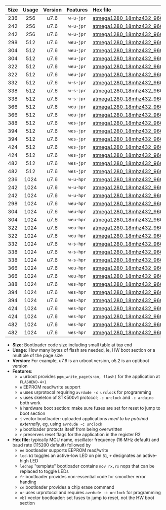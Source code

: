 |Size|Usage|Version|Features|Hex file|
|:-:|:-:|:-:|:-:|:--|
|236|256|u7.6|`w-u-jpr`|[atmega1280_18mhz432_9600bps_ur_vbl.hex](https://raw.githubusercontent.com/stefanrueger/urboot/main/bootloaders/atmega1280/fcpu_18mhz432/9600_bps/atmega1280_18mhz432_9600bps_ur_vbl.hex)|
|242|256|u7.6|`w-u-jpr`|[atmega1280_18mhz432_9600bps_led+b7_ur_vbl.hex](https://raw.githubusercontent.com/stefanrueger/urboot/main/bootloaders/atmega1280/fcpu_18mhz432/9600_bps/atmega1280_18mhz432_9600bps_led+b7_ur_vbl.hex)|
|242|256|u7.6|`w-u-jpr`|[atmega1280_18mhz432_9600bps_lednop_ur_vbl.hex](https://raw.githubusercontent.com/stefanrueger/urboot/main/bootloaders/atmega1280/fcpu_18mhz432/9600_bps/atmega1280_18mhz432_9600bps_lednop_ur_vbl.hex)|
|298|512|u7.6|`weu-jpr`|[atmega1280_18mhz432_9600bps_ee_ur_vbl.hex](https://raw.githubusercontent.com/stefanrueger/urboot/main/bootloaders/atmega1280/fcpu_18mhz432/9600_bps/atmega1280_18mhz432_9600bps_ee_ur_vbl.hex)|
|304|512|u7.6|`weu-jpr`|[atmega1280_18mhz432_9600bps_ee_led+b7_ur_vbl.hex](https://raw.githubusercontent.com/stefanrueger/urboot/main/bootloaders/atmega1280/fcpu_18mhz432/9600_bps/atmega1280_18mhz432_9600bps_ee_led+b7_ur_vbl.hex)|
|304|512|u7.6|`weu-jpr`|[atmega1280_18mhz432_9600bps_ee_lednop_ur_vbl.hex](https://raw.githubusercontent.com/stefanrueger/urboot/main/bootloaders/atmega1280/fcpu_18mhz432/9600_bps/atmega1280_18mhz432_9600bps_ee_lednop_ur_vbl.hex)|
|322|512|u7.6|`weu-jpr`|[atmega1280_18mhz432_9600bps_ee_led+b7_fr_ur_vbl.hex](https://raw.githubusercontent.com/stefanrueger/urboot/main/bootloaders/atmega1280/fcpu_18mhz432/9600_bps/atmega1280_18mhz432_9600bps_ee_led+b7_fr_ur_vbl.hex)|
|322|512|u7.6|`weu-jpr`|[atmega1280_18mhz432_9600bps_ee_lednop_fr_ur_vbl.hex](https://raw.githubusercontent.com/stefanrueger/urboot/main/bootloaders/atmega1280/fcpu_18mhz432/9600_bps/atmega1280_18mhz432_9600bps_ee_lednop_fr_ur_vbl.hex)|
|332|512|u7.6|`w-s-jpr`|[atmega1280_18mhz432_9600bps_vbl.hex](https://raw.githubusercontent.com/stefanrueger/urboot/main/bootloaders/atmega1280/fcpu_18mhz432/9600_bps/atmega1280_18mhz432_9600bps_vbl.hex)|
|338|512|u7.6|`w-s-jpr`|[atmega1280_18mhz432_9600bps_led+b7_vbl.hex](https://raw.githubusercontent.com/stefanrueger/urboot/main/bootloaders/atmega1280/fcpu_18mhz432/9600_bps/atmega1280_18mhz432_9600bps_led+b7_vbl.hex)|
|338|512|u7.6|`w-s-jpr`|[atmega1280_18mhz432_9600bps_lednop_vbl.hex](https://raw.githubusercontent.com/stefanrueger/urboot/main/bootloaders/atmega1280/fcpu_18mhz432/9600_bps/atmega1280_18mhz432_9600bps_lednop_vbl.hex)|
|366|512|u7.6|`weu-jpr`|[atmega1280_18mhz432_9600bps_ee_led+b7_fr_ce_ur_vbl.hex](https://raw.githubusercontent.com/stefanrueger/urboot/main/bootloaders/atmega1280/fcpu_18mhz432/9600_bps/atmega1280_18mhz432_9600bps_ee_led+b7_fr_ce_ur_vbl.hex)|
|366|512|u7.6|`weu-jpr`|[atmega1280_18mhz432_9600bps_ee_lednop_fr_ce_ur_vbl.hex](https://raw.githubusercontent.com/stefanrueger/urboot/main/bootloaders/atmega1280/fcpu_18mhz432/9600_bps/atmega1280_18mhz432_9600bps_ee_lednop_fr_ce_ur_vbl.hex)|
|388|512|u7.6|`wes-jpr`|[atmega1280_18mhz432_9600bps_ee_vbl.hex](https://raw.githubusercontent.com/stefanrueger/urboot/main/bootloaders/atmega1280/fcpu_18mhz432/9600_bps/atmega1280_18mhz432_9600bps_ee_vbl.hex)|
|394|512|u7.6|`wes-jpr`|[atmega1280_18mhz432_9600bps_ee_led+b7_vbl.hex](https://raw.githubusercontent.com/stefanrueger/urboot/main/bootloaders/atmega1280/fcpu_18mhz432/9600_bps/atmega1280_18mhz432_9600bps_ee_led+b7_vbl.hex)|
|394|512|u7.6|`wes-jpr`|[atmega1280_18mhz432_9600bps_ee_lednop_vbl.hex](https://raw.githubusercontent.com/stefanrueger/urboot/main/bootloaders/atmega1280/fcpu_18mhz432/9600_bps/atmega1280_18mhz432_9600bps_ee_lednop_vbl.hex)|
|424|512|u7.6|`wes-jpr`|[atmega1280_18mhz432_9600bps_ee_led+b7_fr_vbl.hex](https://raw.githubusercontent.com/stefanrueger/urboot/main/bootloaders/atmega1280/fcpu_18mhz432/9600_bps/atmega1280_18mhz432_9600bps_ee_led+b7_fr_vbl.hex)|
|424|512|u7.6|`wes-jpr`|[atmega1280_18mhz432_9600bps_ee_lednop_fr_vbl.hex](https://raw.githubusercontent.com/stefanrueger/urboot/main/bootloaders/atmega1280/fcpu_18mhz432/9600_bps/atmega1280_18mhz432_9600bps_ee_lednop_fr_vbl.hex)|
|482|512|u7.6|`wes-jpr`|[atmega1280_18mhz432_9600bps_ee_led+b7_fr_ce_vbl.hex](https://raw.githubusercontent.com/stefanrueger/urboot/main/bootloaders/atmega1280/fcpu_18mhz432/9600_bps/atmega1280_18mhz432_9600bps_ee_led+b7_fr_ce_vbl.hex)|
|482|512|u7.6|`wes-jpr`|[atmega1280_18mhz432_9600bps_ee_lednop_fr_ce_vbl.hex](https://raw.githubusercontent.com/stefanrueger/urboot/main/bootloaders/atmega1280/fcpu_18mhz432/9600_bps/atmega1280_18mhz432_9600bps_ee_lednop_fr_ce_vbl.hex)|
|236|1024|u7.6|`w-u-hpr`|[atmega1280_18mhz432_9600bps_ur.hex](https://raw.githubusercontent.com/stefanrueger/urboot/main/bootloaders/atmega1280/fcpu_18mhz432/9600_bps/atmega1280_18mhz432_9600bps_ur.hex)|
|242|1024|u7.6|`w-u-hpr`|[atmega1280_18mhz432_9600bps_led+b7_ur.hex](https://raw.githubusercontent.com/stefanrueger/urboot/main/bootloaders/atmega1280/fcpu_18mhz432/9600_bps/atmega1280_18mhz432_9600bps_led+b7_ur.hex)|
|242|1024|u7.6|`w-u-hpr`|[atmega1280_18mhz432_9600bps_lednop_ur.hex](https://raw.githubusercontent.com/stefanrueger/urboot/main/bootloaders/atmega1280/fcpu_18mhz432/9600_bps/atmega1280_18mhz432_9600bps_lednop_ur.hex)|
|298|1024|u7.6|`weu-hpr`|[atmega1280_18mhz432_9600bps_ee_ur.hex](https://raw.githubusercontent.com/stefanrueger/urboot/main/bootloaders/atmega1280/fcpu_18mhz432/9600_bps/atmega1280_18mhz432_9600bps_ee_ur.hex)|
|304|1024|u7.6|`weu-hpr`|[atmega1280_18mhz432_9600bps_ee_led+b7_ur.hex](https://raw.githubusercontent.com/stefanrueger/urboot/main/bootloaders/atmega1280/fcpu_18mhz432/9600_bps/atmega1280_18mhz432_9600bps_ee_led+b7_ur.hex)|
|304|1024|u7.6|`weu-hpr`|[atmega1280_18mhz432_9600bps_ee_lednop_ur.hex](https://raw.githubusercontent.com/stefanrueger/urboot/main/bootloaders/atmega1280/fcpu_18mhz432/9600_bps/atmega1280_18mhz432_9600bps_ee_lednop_ur.hex)|
|322|1024|u7.6|`weu-hpr`|[atmega1280_18mhz432_9600bps_ee_led+b7_fr_ur.hex](https://raw.githubusercontent.com/stefanrueger/urboot/main/bootloaders/atmega1280/fcpu_18mhz432/9600_bps/atmega1280_18mhz432_9600bps_ee_led+b7_fr_ur.hex)|
|322|1024|u7.6|`weu-hpr`|[atmega1280_18mhz432_9600bps_ee_lednop_fr_ur.hex](https://raw.githubusercontent.com/stefanrueger/urboot/main/bootloaders/atmega1280/fcpu_18mhz432/9600_bps/atmega1280_18mhz432_9600bps_ee_lednop_fr_ur.hex)|
|332|1024|u7.6|`w-s-hpr`|[atmega1280_18mhz432_9600bps.hex](https://raw.githubusercontent.com/stefanrueger/urboot/main/bootloaders/atmega1280/fcpu_18mhz432/9600_bps/atmega1280_18mhz432_9600bps.hex)|
|338|1024|u7.6|`w-s-hpr`|[atmega1280_18mhz432_9600bps_led+b7.hex](https://raw.githubusercontent.com/stefanrueger/urboot/main/bootloaders/atmega1280/fcpu_18mhz432/9600_bps/atmega1280_18mhz432_9600bps_led+b7.hex)|
|338|1024|u7.6|`w-s-hpr`|[atmega1280_18mhz432_9600bps_lednop.hex](https://raw.githubusercontent.com/stefanrueger/urboot/main/bootloaders/atmega1280/fcpu_18mhz432/9600_bps/atmega1280_18mhz432_9600bps_lednop.hex)|
|366|1024|u7.6|`weu-hpr`|[atmega1280_18mhz432_9600bps_ee_led+b7_fr_ce_ur.hex](https://raw.githubusercontent.com/stefanrueger/urboot/main/bootloaders/atmega1280/fcpu_18mhz432/9600_bps/atmega1280_18mhz432_9600bps_ee_led+b7_fr_ce_ur.hex)|
|366|1024|u7.6|`weu-hpr`|[atmega1280_18mhz432_9600bps_ee_lednop_fr_ce_ur.hex](https://raw.githubusercontent.com/stefanrueger/urboot/main/bootloaders/atmega1280/fcpu_18mhz432/9600_bps/atmega1280_18mhz432_9600bps_ee_lednop_fr_ce_ur.hex)|
|388|1024|u7.6|`wes-hpr`|[atmega1280_18mhz432_9600bps_ee.hex](https://raw.githubusercontent.com/stefanrueger/urboot/main/bootloaders/atmega1280/fcpu_18mhz432/9600_bps/atmega1280_18mhz432_9600bps_ee.hex)|
|394|1024|u7.6|`wes-hpr`|[atmega1280_18mhz432_9600bps_ee_led+b7.hex](https://raw.githubusercontent.com/stefanrueger/urboot/main/bootloaders/atmega1280/fcpu_18mhz432/9600_bps/atmega1280_18mhz432_9600bps_ee_led+b7.hex)|
|394|1024|u7.6|`wes-hpr`|[atmega1280_18mhz432_9600bps_ee_lednop.hex](https://raw.githubusercontent.com/stefanrueger/urboot/main/bootloaders/atmega1280/fcpu_18mhz432/9600_bps/atmega1280_18mhz432_9600bps_ee_lednop.hex)|
|424|1024|u7.6|`wes-hpr`|[atmega1280_18mhz432_9600bps_ee_led+b7_fr.hex](https://raw.githubusercontent.com/stefanrueger/urboot/main/bootloaders/atmega1280/fcpu_18mhz432/9600_bps/atmega1280_18mhz432_9600bps_ee_led+b7_fr.hex)|
|424|1024|u7.6|`wes-hpr`|[atmega1280_18mhz432_9600bps_ee_lednop_fr.hex](https://raw.githubusercontent.com/stefanrueger/urboot/main/bootloaders/atmega1280/fcpu_18mhz432/9600_bps/atmega1280_18mhz432_9600bps_ee_lednop_fr.hex)|
|482|1024|u7.6|`wes-hpr`|[atmega1280_18mhz432_9600bps_ee_led+b7_fr_ce.hex](https://raw.githubusercontent.com/stefanrueger/urboot/main/bootloaders/atmega1280/fcpu_18mhz432/9600_bps/atmega1280_18mhz432_9600bps_ee_led+b7_fr_ce.hex)|
|482|1024|u7.6|`wes-hpr`|[atmega1280_18mhz432_9600bps_ee_lednop_fr_ce.hex](https://raw.githubusercontent.com/stefanrueger/urboot/main/bootloaders/atmega1280/fcpu_18mhz432/9600_bps/atmega1280_18mhz432_9600bps_ee_lednop_fr_ce.hex)|

- **Size:** Bootloader code size including small table at top end
- **Usage:** How many bytes of flash are needed, ie, HW boot section or a multiple of the page size
- **Version:** For example, u7.6 is an urboot version, o5.2 is an optiboot version
- **Features:**
  + `w` urboot provides `pgm_write_page(sram, flash)` for the application at `FLASHEND-4+1`
  + `e` EEPROM read/write support
  + `u` uses urprotocol requiring `avrdude -c urclock` for programming
  + `s` uses skeleton of STK500v1 protocol; `-c urclock` and `-c arduino` both work
  + `h` hardware boot section: make sure fuses are set for reset to jump to boot section
  + `j` vector bootloader: uploaded applications *need to be patched externally*, eg, using `avrdude -c urclock`
  + `p` bootloader protects itself from being overwritten
  + `r` preserves reset flags for the application in the register R2
- **Hex file:** typically MCU name, oscillator frequency (16 MHz default) and baud rate (115200 default) followed by
  + `ee` bootloader supports EEPROM read/write
  + `led-b1` toggles an active-low LED on pin `B1`, `+` designates an active-high LED
  + `lednop` "template" bootloader contains `mov rx,rx` nops that can be replaced to toggle LEDs
  + `fr` bootloader provides non-essential code for smoother error handing
  + `ce` bootloader provides a chip erase command
  + `ur` uses urprotocol and requires `avrdude -c urclock` for programming
  + `vbl` vector bootloader: set fuses to jump to reset, not the HW boot section
